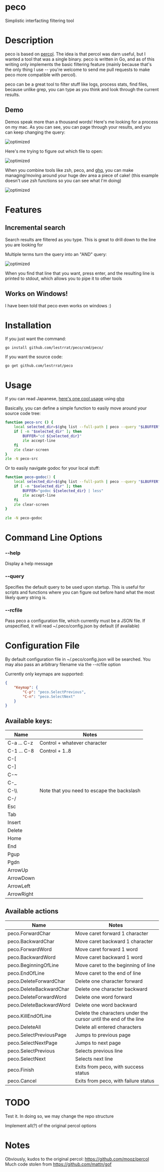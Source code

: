 peco
======

Simplistic interfacting filtering tool

Description
===========

peco is based on [percol](https://github.com/mooz/percol). The idea is that percol was darn useful, but I wanted a tool that was a single binary. peco is written in Go, and as of this writing only implements the basic filtering feature (mainly because that's the only thing I use -- you're welcome to send me pull requests to make peco more compatible with percol).

peco can be a great tool to filter stuff like logs, process stats, find files, because unlike grep, you can type as you think and look through the current results.

## Demo

Demos speak more than a thousand words! Here's me looking for a process on my mac. As you can see, you can page through your results, and you can keep changing the query:

![optimized](http://lestrrat.github.io/peco/peco-demo-ps.gif)

Here's me trying to figure out which file to open:

![optimized](http://lestrrat.github.io/peco/peco-demo-filename.gif)

When you combine tools like zsh, peco, and [ghq](https://github.com/motemen/ghq), you can make managing/moving around your huge dev area a piece of cake! (this example doesn't use zsh functions so you can see what I'm doing)

![optimized](http://lestrrat.github.io/peco/peco-demo-ghq.gif)


Features
========

## Incremental search

Search results are filtered as you type. This is great to drill down to the
line you are looking for

Multiple terms turn the query into an "AND" query:

![optimized](https://cloud.githubusercontent.com/assets/554281/3241419/d5fccc5c-f13c-11e3-898b-280a246b083c.gif)

When you find that line that you want, press enter, and the resulting line
is printed to stdout, which allows you to pipe it to other tools

## Works on Windows!

I have been told that peco even works on windows :)

Installation
============

If you just want the command:

```
go install github.com/lestrrat/peco/cmd/peco/
```

If you want the source code:

```
go get github.com/lestrrat/peco
```

Usage
=====

If you can read Japanese, [here's one cool usage](http://blog.kentarok.org/entry/2014/06/03/135300) using [ghq](https://github.com/motemen/ghq)

Basically, you can define a simple function to easily move around your source code tree:

```zsh
function peco-src () {
    local selected_dir=$(ghq list --full-path | peco --query "$LBUFFER")
    if [ -n "$selected_dir" ]; then
        BUFFER="cd ${selected_dir}"
        zle accept-line
    fi    
    zle clear-screen
}         
zle -N peco-src
```

Or to easily navigate godoc for your local stuff:

```zsh
function peco-godoc() { 
    local selected_dir=$(ghq list --full-path | peco --query "$LBUFFER")
    if [ -n "$selected_dir" ]; then
        BUFFER="godoc ${selected_dir} | less"
        zle accept-line 
    fi 
    zle clear-screen 
}
    
zle -N peco-godoc 
```

Command Line Options
====================

### --help

Display a help message

### --query <query>

Specifies the default query to be used upon startup. This is useful for scripts and functions where you can figure out before hand what the most likely query string is.

### --rcfile <filename>

Pass peco a configuration file, which currently must be a JSON file. If unspecified, it will read ~/.peco/config.json by default (if available)

Configuration File
==================

By default configuration file in ~/.peco/config.json will be searched. You may
also pass an arbitrary filename via the --rcfile option

Currently only keymaps are supported:

```json
{
    "Keymap": {
        "C-p": "peco.SelectPrevious",
        "C-n": "peco.SelectNext"
    }
}
```

## Available keys:

| Name        | Notes |
|-------------|-------|
| C-a ... C-z | Control + whatever character |
| C-1 ... C-8 | Control + 1..8 |
| C-[         ||
| C-]         ||
| C-~         ||
| C-\_        ||
| C-\\\\      | Note that you need to escape the backslash |
| C-/         ||
| Esc         ||
| Tab         ||
| Insert      ||
| Delete      ||
| Home        ||
| End         ||
| Pgup        ||
| Pgdn        ||
| ArrowUp     ||
| ArrowDown   ||
| ArrowLeft   ||
| ArrowRight  ||

## Available actions

| Name | Notes |
|------|-------|
| peco.ForwardChar        | Move caret forward 1 character |
| peco.BackwardChar       | Move caret backward 1 character |
| peco.ForwardWord        | Move caret forward 1 word |
| peco.BackwardWord       | Move caret backward 1 word|
| peco.BeginningOfLine    | Move caret to the beginning of line |
| peco.EndOfLine          | Move caret to the end of line |
| peco.DeleteForwardChar  | Delete one character forward |
| peco.DeleteBackwardChar | Delete one character backward |
| peco.DeleteForwardWord  | Delete one word forward |
| peco.DeleteBackwardWord | Delete one word backward |
| peco.KillEndOfLine      | Delete the characters under the cursor until the end of the line |
| peco.DeleteAll          | Delete all entered characters |
| peco.SelectPreviousPage | Jumps to previous page |
| peco.SelectNextPage     | Jumps to next page|
| peco.SelectPrevious     | Selects previous line |
| peco.SelectNext         | Selects next line |
| peco.Finish             | Exits from peco, with success status |
| peco.Cancel             | Exits from peco, with failure status |

TODO
====

Test it. In doing so, we may change the repo structure

Implement all(?) of the original percol options

Notes
=====

Obviously, kudos to the original percol: https://github.com/mooz/percol
Much code stolen from https://github.com/mattn/gof
